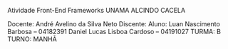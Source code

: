 Atividade Front-End Frameworks
UNAMA ALCINDO CACELA

 
Docente: André Avelino da Silva Neto
Discente:
Aluno: Luan Nascimento Barbosa – 04182391
Daniel Lucas Lisboa Cardoso – 04191027
TURMA: B   TURNO: MANHÃ
